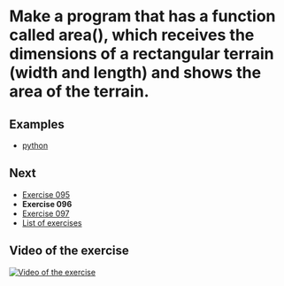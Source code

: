 # Make a program that has a function called area(), which receives the dimensions of a rectangular terrain (width and length) and shows the area of the terrain.

## Examples

- [python](python)

## Next

- [Exercise 095](../095)
- **Exercise 096**
- [Exercise 097](../097)
- [List of exercises](../)

## Video of the exercise

[![Video of the exercise](https://img.youtube.com/vi/oV1s53YGtvE/maxresdefault.jpg)](https://youtu.be/oV1s53YGtvE)

